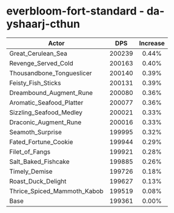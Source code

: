 # everbloom-fort-standard - da-yshaarj-cthun
| Actor | DPS | Increase |
|---|:---:|:---:|
|Great_Cerulean_Sea|200239|0.44%|
|Revenge_Served_Cold|200163|0.40%|
|Thousandbone_Tongueslicer|200140|0.39%|
|Feisty_Fish_Sticks|200131|0.39%|
|Dreambound_Augment_Rune|200080|0.36%|
|Aromatic_Seafood_Platter|200077|0.36%|
|Sizzling_Seafood_Medley|200021|0.33%|
|Draconic_Augment_Rune|200016|0.33%|
|Seamoth_Surprise|199995|0.32%|
|Fated_Fortune_Cookie|199944|0.29%|
|Filet_of_Fangs|199921|0.28%|
|Salt_Baked_Fishcake|199885|0.26%|
|Timely_Demise|199726|0.18%|
|Roast_Duck_Delight|199627|0.13%|
|Thrice_Spiced_Mammoth_Kabob|199519|0.08%|
|Base|199361|0.00%|
